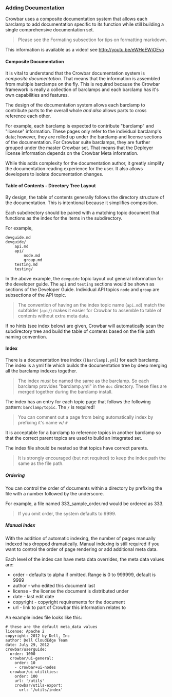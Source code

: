 ### Adding Documentation

Crowbar uses a composite documentation system that allows each barclamp
to add documentation specific to its function while still building a
single comprehensive documentation set.

> Please see the Formating subsection for tips on formatting markdown.

This information is available as a video! see http://youtu.be/eWHeEWiOEvo

#### Composite Documentation

It is vital to understand that the Crowbar documentation system is
_composite documentation._  That means that the information is assembled
from multiple barclamps on the fly.  This is required because the Crowbar
framework is really a collection of barclamps and each barclamp has it's
own capabilities and features.

The design of the documentation system allows each barclamp to contribute
parts to the overall whole _and also_ allows parts to cross reference
each other.

For example, each barclamp is expected to contribute "barclamp" and
"license" information.  These pages only refer to the individual
barclamp's data; however, they are rolled up under the barclamp and
license sections of the documentation.  For Crowbar suite barclamps,
they are further grouped under the master Crowbar set.  That means that
the Deployer license information depends on the Crowbar Meta information.

While this adds complexity for the documentation author, it greatly
simplify the documentation reading experience for the user.  It also
allows developers to isolate documentation changes.

#### Table of Contents - Directory Tree Layout

By design, the table of contents generally follows the directory
structure of the documentation.  This is intentional because it simplifies
composition.

Each subdirectory should be paired with a matching topic document that
functions as the index for the items in the subdirectory.

For example, 

    devguide.md
    devguide/
        api.md
        api/
            node.md
            group.md
        testing.md
        testing/

In the above example, the `devguide` topic layout out general information
for the developer guide.  The `api` and `testing` sections would be
shown as sections of the Developer Guide.  Individual API topics `node`
and `group` are subsections of the API topic.

> The convention of having an the index topic name (`api.md`) match the subfolder (`api/`) makes it easier for Crowbar to assemble to table of contents without extra meta data.

If no hints (see index below) are given, Crowbar will automatically scan
the subdirectory tree and build the table of contents based on the file
path naming convention.

#### Index
There is a documentation tree index (`[barclamp].yml`) for each barclamp.  The index is a yml file which builds the documentation tree by deep merging all the barclamp indexes together.

> The index _must_ be named the same as the barclamp.  So each barclamp provides "barclamp.yml" in the `doc` directory.  These files are merged together during the barclamp install. 

The index has an entry for each topic page that follows the following pattern: `barclamp/topic`.  The `/` is required!

> You can comment out a page from being automatically index by prefixing it's name w/ `#`

It is acceptable for a barclamp to reference topics in another barclamp so that the correct parent topics are used to build an integrated set.

The index file should be nested so that topics have correct parents.

> It is strongly encouraged (but not required) to keep the index path the same as the file path.

##### Ordering

You can control the order of documents within a directory by prefixing
the file with a number followed by the underscore.

For example, a file named 333_sample_order.md would be ordered as 333.

> If you omit order, the system defaults to 9999.

##### Manual Index

With the addition of automatic indexing, the number of pages manually indexed has dropped dramatically.  Manual indexing is still required if you want to control the order of page rendering or add additional meta data.

Each level of the index can have meta data overrides, the meta data values are:

* order - defaults to alpha if omitted.  Range is 0 to 999999, default is 9999
* author - who edited this document last
* license - the license the document is distributed under
* date - last edit date
* copyright - copyright requirements for the document
* url - link to part of Crowbar this information relates to

An example index file looks like this:

    # these are the default meta_data values
    license: Apache 2
    copyright: 2012 by Dell, Inc
    author: Dell CloudEdge Team
    date: July 29, 2012
    crowbar/userguide:
      order: 1000
      crowbar/ui-general:
        order: 10
        - crowbar+ui-nodes
      crowbar/ui-utilities:
        order: 100
        url: '/utils'
        crowbar/utils-export:
          url: '/utils/index'

